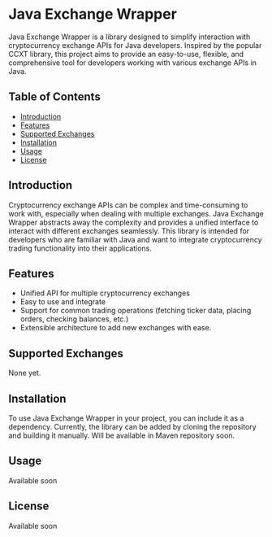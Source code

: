 # Java Exchange Wrapper

Java Exchange Wrapper is a library designed to simplify interaction with cryptocurrency exchange APIs for Java developers. Inspired by the popular CCXT library, this project aims to provide an easy-to-use, flexible, and comprehensive tool for developers working with various exchange APIs in Java.

## Table of Contents

- [Introduction](#introduction)
- [Features](#features)
- [Supported Exchanges](#supported-exchanges)
- [Installation](#installation)
- [Usage](#usage)
- [License](#license)

## Introduction

Cryptocurrency exchange APIs can be complex and time-consuming to work with, especially when dealing with multiple exchanges. Java Exchange Wrapper abstracts away the complexity and provides a unified interface to interact with different exchanges seamlessly. This library is intended for developers who are familiar with Java and want to integrate cryptocurrency trading functionality into their applications.

## Features

- Unified API for multiple cryptocurrency exchanges
- Easy to use and integrate
- Support for common trading operations (fetching ticker data, placing orders, checking balances, etc.)
- Extensible architecture to add new exchanges with ease. 

## Supported Exchanges

None yet.


## Installation

To use Java Exchange Wrapper in your project, you can include it as a dependency. Currently, the library can be added by cloning the repository and building it manually.
Will be available in Maven repository soon.

## Usage
Available soon

## License
Available soon


